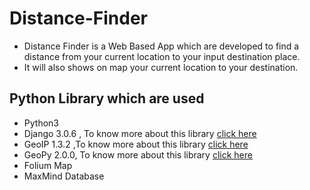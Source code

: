 # Distance-Finder

- Distance Finder is a Web Based App which are developed to find a distance from your current location to your input destination place.
- It will also shows on map your current location to your destination.

## Python Library which are used 

- Python3
- Django 3.0.6 , To know more about this library <a href="https://www.djangoproject.com/">click here</a>
- GeoIP 1.3.2 ,To know more about this library <a href="https://pypi.org/project/GeoIP/">click here</a>
- GeoPy 2.0.0, To know more about this library <a href="https://pypi.org/project/geopy/">click here</a>
- Folium Map
- MaxMind Database
